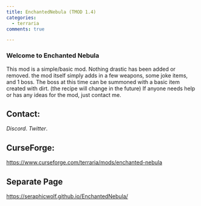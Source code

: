 ```yaml
---
title: EnchantedNebula (TMOD 1.4)
categories:
  - terraria
comments: true

---
```

### Welcome to Enchanted Nebula
This mod is a simple/basic mod. Nothing drastic has been added or removed.
the mod itself simply adds in a few weapons, some joke items, and 1 boss.
The boss at this time can be summoned with a basic item created with dirt. (the recipe will change in the future)
If anyone needs help or has any ideas for the mod, just contact me.

## Contact:
<dfn info="vnulll">Discord</dfn>.
<dfn info="@NullifiedWolf">Twitter</dfn>.

## CurseForge:
https://www.curseforge.com/terraria/mods/enchanted-nebula

## Separate Page
https://seraphicwolf.github.io/EnchantedNebula/